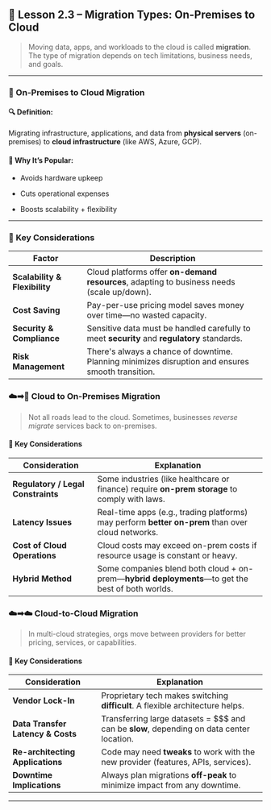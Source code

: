 ## 🧠 Lesson 2.3 – Migration Types: On-Premises to Cloud

> Moving data, apps, and workloads to the cloud is called **migration**. The type of migration depends on tech limitations, business needs, and goals.

---

### 🚚 On-Premises to Cloud Migration

#### 🔍 Definition:

Migrating infrastructure, applications, and data from **physical servers** (on-premises) to **cloud infrastructure** (like AWS, Azure, GCP).

#### 🎯 Why It’s Popular:

- Avoids hardware upkeep
    
- Cuts operational expenses
    
- Boosts scalability + flexibility
    

---

### 📌 Key Considerations

|Factor|Description|
|---|---|
|**Scalability & Flexibility**|Cloud platforms offer **on-demand resources**, adapting to business needs (scale up/down).|
|**Cost Saving**|Pay-per-use pricing model saves money over time—no wasted capacity.|
|**Security & Compliance**|Sensitive data must be handled carefully to meet **security** and **regulatory** standards.|
|**Risk Management**|There's always a chance of downtime. Planning minimizes disruption and ensures smooth transition.|

### ☁️➡🏢 Cloud to On-Premises Migration

> Not all roads lead to the cloud. Sometimes, businesses _reverse migrate_ services back to on-premises.

#### 🔑 Key Considerations

|Consideration|Explanation|
|---|---|
|**Regulatory / Legal Constraints**|Some industries (like healthcare or finance) require **on-prem storage** to comply with laws.|
|**Latency Issues**|Real-time apps (e.g., trading platforms) may perform **better on-prem** than over cloud networks.|
|**Cost of Cloud Operations**|Cloud costs may exceed on-prem costs if resource usage is constant or heavy.|
|**Hybrid Method**|Some companies blend both cloud + on-prem—**hybrid deployments**—to get the best of both worlds.|
### ☁️➡☁️ Cloud-to-Cloud Migration

> In multi-cloud strategies, orgs move between providers for better pricing, services, or capabilities.

#### 🔑 Key Considerations

| Consideration                     | Explanation                                                                               |
| --------------------------------- | ----------------------------------------------------------------------------------------- |
| **Vendor Lock-In**                | Proprietary tech makes switching **difficult**. A flexible architecture helps.            |
| **Data Transfer Latency & Costs** | Transferring large datasets = $$$ and can be **slow**, depending on data center location. |
| **Re-architecting Applications**  | Code may need **tweaks** to work with the new provider (features, APIs, services).        |
| **Downtime Implications**         | Always plan migrations **off-peak** to minimize impact from any downtime.                 |

---

